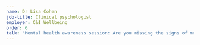 ```yaml
---
name: Dr Lisa Cohen
job-title: Clinical psychologist
employer: C&I Wellbeing
order: 6
talk: "Mental health awareness session: Are you missing the signs of mental health issues in your workforce? Complexities, behaviours and how they present workplace problems"
---
```

